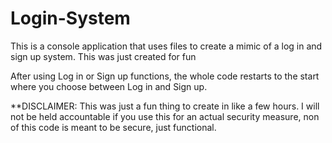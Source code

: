 # Login-System
This is a console application that uses files to create a mimic of a log in and sign up system. This was just created for fun

After using Log in or Sign up functions, the whole code restarts to the start where you choose between Log in and Sign up.

**DISCLAIMER: This was just a fun thing to create in like a few hours. I will not be held accountable if you use this for an actual security measure, non of this code is meant to be secure, just functional.
